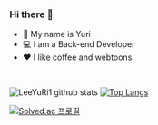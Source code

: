 ### Hi there 👋
- 🙋‍ My name is Yuri
- 💻 I am a Back-end Developer
- ♥ I like coffee and webtoons

</br>

<!--
**LeeYuRi1/LeeYuRi1** is a ✨ _special_ ✨ repository because its `README.md` (this file) appears on your GitHub profile.

Here are some ideas to get you started:

- 🔭 I’m currently working on ...
- 🌱 I’m currently learning ...
- 👯 I’m looking to collaborate on ...
- 🤔 I’m looking for help with ...
- 💬 Ask me about ...
- 📫 How to reach me: ...
- 😄 Pronouns: ...
- ⚡ Fun fact: ...
-->

![LeeYuRi1 github stats](https://github-readme-stats.vercel.app/api?username=LeeYuRi1&show_icons=true&theme=onedark)
[![Top Langs](https://github-readme-stats.vercel.app/api/top-langs/?username=LeeYuRi1&layout=compact&theme=onedark)](https://github.com/anuraghazra/github-readme-stats)

[![Solved.ac
프로필](http://mazassumnida.wtf/api/v2/generate_badge?boj=dbf5156)](https://solved.ac/dbf5156)


